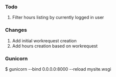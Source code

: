 ### Todo

1. Filter hours listing by currently logged in user

### Changes

1. Add initial workrequest creation
2. Add hours creation based on workrequest

### Gunicorn

$ gunicorn --bind 0.0.0.0:8000 --reload mysite.wsgi